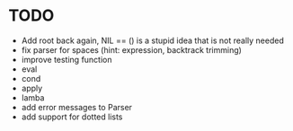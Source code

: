 # TODO

 - Add root back again, NIL == () is a stupid idea that is not really needed
 - fix parser for spaces (hint: expression, backtrack trimming)
 - improve testing function
 - eval
 - cond
 - apply
 - lamba
 - add error messages to Parser
 - add support for dotted lists

